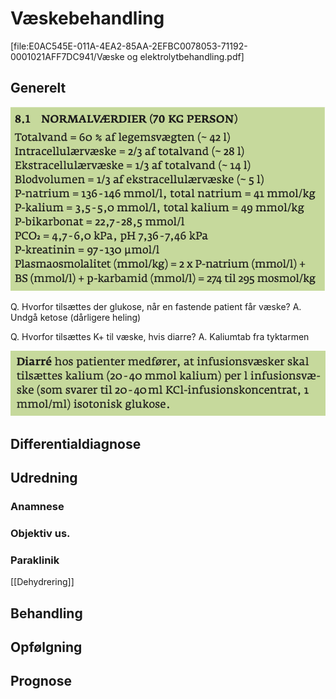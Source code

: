 # Væskebehandling
[file:E0AC545E-011A-4EA2-85AA-2EFBC0078053-71192-0001021AFF7DC941/Væske og elektrolytbehandling.pdf]

## Generelt
![](BearImages/AB209A0E-2399-4AD7-BBE0-AFC340770491-15714-0000359B2004B067/E0086A1F-2447-4FEA-B13C-7C61CFE3CD23.png)

Q. Hvorfor tilsættes der glukose, når en fastende patient får væske?
A. Undgå ketose (dårligere heling)

Q. Hvorfor tilsættes K+ til væske, hvis diarre?
A. Kaliumtab fra tyktarmen

![](BearImages/26EA6525-8018-46DE-A8CD-A4F642315AF1-15714-0000358CD262A7BA/B16EC8D0-DD32-4400-8D11-7CFE5451F88F.png)

## Differentialdiagnose


## Udredning
### Anamnese

### Objektiv us.

### Paraklinik
[[Dehydrering]]

## Behandling


## Opfølgning


## Prognose

<!-- #anki/deck/Medicine #anki/tag/med/Acute care# -->

<!-- {BearID:3E703B96-C38A-4EEF-8172-1159114500D4-71192-0001021723A4444E} -->
